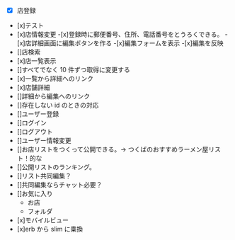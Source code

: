- [x] 店登録
- [x]テスト
- [x]店情報変更 -[x]登録時に郵便番号、住所、電話番号をとうろくできる。 -[x]店詳細画面に編集ボタンを作る -[x]編集フォームを表示 -[x]編集を反映
- []店検索
- [x]店一覧表示
- []すべてでなく 10 件ずつ取得に変更する
- [x]一覧から詳細へのリンク
- [x]店舗詳細
- []詳細から編集へのリンク
- []存在しない id のときの対応
- []ユーザー登録
- []ログイン
- []ログアウト
- []ユーザー情報変更
- []お店リストをつくって公開できる。→ つくばのおすすめラーメン屋リスト！的な
- []公開リストのランキング。
- []リスト共同編集？
- []共同編集ならチャット必要？
- []お気に入り
  - お店
  - フォルダ
- [x]モバイルビュー
- [x]erb から slim に乗換

